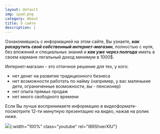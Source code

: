 ```yaml
---
layout: default
img: ipad.png
category: About
title: О сайте
description: |
---
```

Ознакомившись с информацией на этом сайте, Вы узнаете, _**как раскрутить свой собственный интернет-магазин**_, полностью с нуля, без вложений и специальных знаний и _**как уже через полгода**_ иметь в своем кармане легальный доход минимум в 1000$.

Интернет-магазин - это отличное решение для тех, у кого:
 
- нет денег на развитие традиционного бизнеса
- нет возможности работать по найму (например, у вас маленькие дети, ограниченные возможности, вы - пенсионер)
- нет опыта прямых продаж
- нет много свободного времени

Если Вы лучше воспринимаете информацию в видеоформате-посмотрите 12-ти минутную презентацию на видео, нажав на ролик ниже.

![](//img.youtube.com/vi/I89ShxerXIU/maxresdefault.jpg){:width="100%" class="youtube" rel="I89ShxerXIU"}


